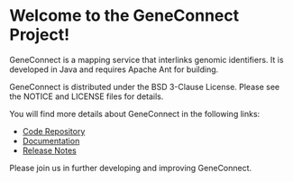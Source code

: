 Welcome to the GeneConnect Project!
====================================

GeneConnect is a mapping service that interlinks genomic identifiers.  It is developed in Java and requires Apache Ant for building.

GeneConnect is distributed under the BSD 3-Clause License. Please see the NOTICE and LICENSE files for details.

You will find more details about GeneConnect in the following links:

 * [Code Repository](https://github.com/NCIP/geneconnect)
 * [Documentation](http://cbmi.wustl.edu/?q=project/geneconnect)
 * [Release Notes](https://gforge.nci.nih.gov/frs/download.php/1689/Release_Notes.txt)
                  
Please join us in further developing and improving GeneConnect.
